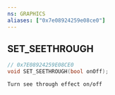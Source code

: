 ```yaml
---
ns: GRAPHICS
aliases: ["0x7e08924259e08ce0"]
---
```

## SET_SEETHROUGH

```c
// 0x7E08924259E08CE0
void SET_SEETHROUGH(bool onOff);
```

```
Turn see through effect on/off
```
